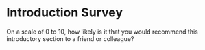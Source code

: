 # Introduction Survey

On a scale of 0 to 10, how likely is it that you would recommend this
introductory section to a friend or colleague?

  
